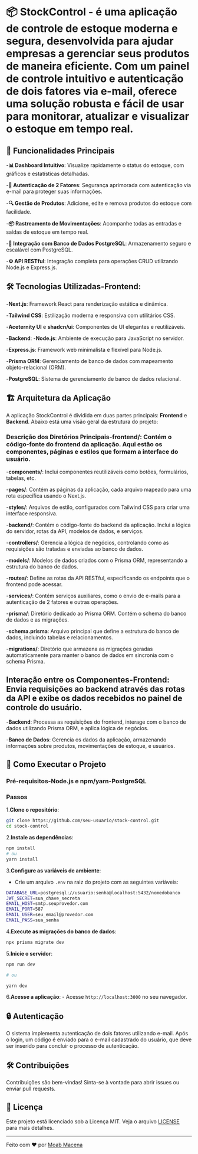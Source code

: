 # 📦 StockControl - é uma aplicação de controle de estoque moderna e segura, desenvolvida para ajudar empresas a gerenciar seus produtos de maneira eficiente. Com um painel de controle intuitivo e autenticação de dois fatores via e-mail, oferece uma solução robusta e fácil de usar para monitorar, atualizar e visualizar o estoque em tempo real.

## 🚀 Funcionalidades Principais
-**📊 Dashboard Intuitivo**: Visualize rapidamente o status do estoque, com gráficos e estatísticas detalhadas.

-**🔐 Autenticação de 2 Fatores**: Segurança aprimorada com autenticação via e-mail para proteger suas informações. 

-**🔍 Gestão de Produtos**: Adicione, edite e remova produtos do estoque com facilidade. 

-**📦 Rastreamento de Movimentações**: Acompanhe todas as entradas e saídas de estoque em tempo real. 

-**🔄 Integração com Banco de Dados PostgreSQL**: Armazenamento seguro e escalável com PostgreSQL. 

-**⚙️ API RESTful**: Integração completa para operações CRUD utilizando Node.js e Express.js.

## 🛠️ Tecnologias Utilizadas-**Frontend**:

-**Next.js**: Framework React para renderização estática e dinâmica. 

-**Tailwind CSS**: Estilização moderna e responsiva com utilitários CSS. 

-**Aceternity UI** e **shadcn/ui**: Componentes de UI elegantes e reutilizáveis.

-**Backend**: 
-**Node.js**: Ambiente de execução para JavaScript no servidor. 

-**Express.js**: Framework web minimalista e flexível para Node.js. 

-**Prisma ORM**: Gerenciamento de banco de dados com mapeamento objeto-relacional (ORM). 

-**PostgreSQL**: Sistema de gerenciamento de banco de dados relacional.

## 🏗️ Arquitetura da Aplicação

A aplicação StockControl é dividida em duas partes principais: **Frontend** e **Backend**. Abaixo está uma visão geral da estrutura do projeto:

### Descrição dos Diretórios Principais-**frontend/**: Contém o código-fonte do frontend da aplicação. Aqui estão os componentes, páginas e estilos que formam a interface do usuário.

-**components/**: Inclui componentes reutilizáveis como botões, formulários, tabelas, etc. 

-**pages/**: Contém as páginas da aplicação, cada arquivo mapeado para uma rota específica usando o Next.js. 

-**styles/**: Arquivos de estilo, configurados com Tailwind CSS para criar uma interface responsiva.

-**backend/**: Contém o código-fonte do backend da aplicação. Inclui a lógica do servidor, rotas da API, modelos de dados, e serviços.

-**controllers/**: Gerencia a lógica de negócios, controlando como as requisições são tratadas e enviadas ao banco de dados. 

-**models/**: Modelos de dados criados com o Prisma ORM, representando a estrutura do banco de dados. 

-**routes/**: Define as rotas da API RESTful, especificando os endpoints que o frontend pode acessar. 

-**services/**: Contém serviços auxiliares, como o envio de e-mails para a autenticação de 2 fatores e outras operações.

-**prisma/**: Diretório dedicado ao Prisma ORM. Contém o schema do banco de dados e as migrações.

-**schema.prisma**: Arquivo principal que define a estrutura do banco de dados, incluindo tabelas e relacionamentos. 

-**migrations/**: Diretório que armazena as migrações geradas automaticamente para manter o banco de dados em sincronia com o schema Prisma.

## Interação entre os Componentes-**Frontend**: Envia requisições ao backend através das rotas da API e exibe os dados recebidos no painel de controle do usuário.

-**Backend**: Processa as requisições do frontend, interage com o banco de dados utilizando Prisma ORM, e aplica lógica de negócios. 

-**Banco de Dados**: Gerencia os dados da aplicação, armazenando informações sobre produtos, movimentações de estoque, e usuários.

## 📝 Como Executar o Projeto
### Pré-requisitos-**Node.js** e **npm/yarn**-**PostgreSQL**
### Passos
1.**Clone o repositório**:

```bash
git clone https://github.com/seu-usuario/stock-control.git
cd stock-control
```

2.**Instale as dependências**:
```bash
npm install
# ou
yarn install
``` 

3.**Configure as variáveis de ambiente**:

- Crie um arquivo `.env` na raiz do projeto com as seguintes variáveis:
```bash
DATABASE_URL=postgresql://usuario:senha@localhost:5432/nomedobanco
JWT_SECRET=sua_chave_secreta
EMAIL_HOST=smtp.seuprovedor.com
EMAIL_PORT=587
EMAIL_USER=seu_email@provedor.com
EMAIL_PASS=sua_senha
``` 
4.**Execute as migrações do banco de dados**:

```bash
npx prisma migrate dev
```

5.**Inicie o servidor**:
```bash
npm run dev

# ou

yarn dev
```
6.**Acesse a aplicação**: - Acesse `http://localhost:3000` no seu navegador.

## 🔒 Autenticação

O sistema implementa autenticação de dois fatores utilizando e-mail. Após o login, um código é enviado para o e-mail cadastrado do usuário, que deve ser inserido para concluir o processo de autenticação.

## 🛠️ Contribuições

Contribuições são bem-vindas! Sinta-se à vontade para abrir issues ou enviar pull requests.

## 📄 Licença

Este projeto está licenciado sob a Licença MIT. Veja o arquivo [LICENSE](LICENSE) para mais detalhes.

---

Feito com ❤️ por [Moab Macena](https://github.com/moabdev)
